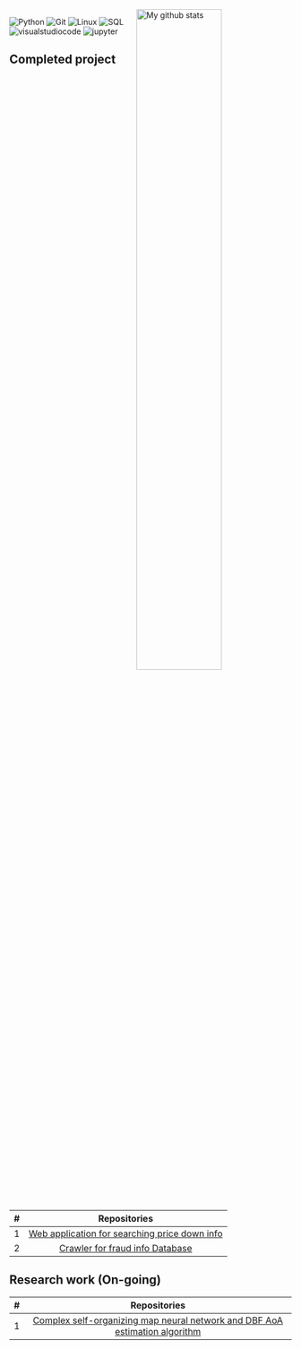 <img width="55%" align="right" alt="My github stats" src="https://github-readme-stats-sigma-five.vercel.app/api?username=944750720&show_icons=true&hide_border=true"/>

![Python](https://img.shields.io/badge/Python-yellow?logo=Python)
![Git](https://img.shields.io/badge/Git-white?logo=Git)
![Linux](https://img.shields.io/badge/Linux-blue?logo=Linux)
![SQL](https://img.shields.io/badge/SQL-000?logo=sqlite)
![visualstudiocode](https://img.shields.io/badge/VScode-blue?logo=visualstudiocode)
![jupyter](https://img.shields.io/badge/Jupyter-white?logo=jupyter)

## Completed project

| # |                                                              Repositories                                                              |
| :-: | :------------------------------------------------------------------------------------------------------------------------------------: |
| 1 | [Web application for searching price down info](https://github.com/944750720/intern) |
| 2 | [Crawler for fraud info Database](https://github.com/944750720/crawler-for-fraud-info-database) |

##  Research work (On-going)
| # |                                                              Repositories                                                              |
| :-: | :------------------------------------------------------------------------------------------------------------------------------------: |
| 1 | [Complex self-organizing map neural network and DBF AoA estimation algorithm](https://github.com/944750720/CSOM) |
